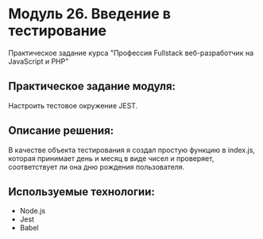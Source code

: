 # Модуль 26. Введение в тестирование

Практическое задание курса "Профессия Fullstack веб-разработчик на JavaScript и PHP"

## Практическое задание модуля:

Настроить тестовое окружение JEST.

## Описание решения:

В качестве объекта тестирования я создал простую функцию в index.js, которая принимает день и месяц в виде чисел и проверяет, соответствует ли она дню рождения пользователя.

## Используемые технологии:

+ Node.js
+ Jest
+ Babel